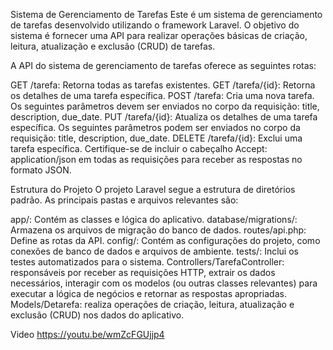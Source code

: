 Sistema de Gerenciamento de Tarefas
Este é um sistema de gerenciamento de tarefas desenvolvido utilizando o framework Laravel. O objetivo do sistema é fornecer uma API para realizar operações básicas de criação, leitura, atualização e exclusão (CRUD) de tarefas.

A API do sistema de gerenciamento de tarefas oferece as seguintes rotas:

GET /tarefa: Retorna todas as tarefas existentes.
GET /tarefa/{id}: Retorna os detalhes de uma tarefa específica.
POST /tarefa: Cria uma nova tarefa. Os seguintes parâmetros devem ser enviados no corpo da requisição: title, description, due_date.
PUT /tarefa/{id}: Atualiza os detalhes de uma tarefa específica. Os seguintes parâmetros podem ser enviados no corpo da requisição: title, description, due_date.
DELETE /tarefa/{id}: Exclui uma tarefa específica.
Certifique-se de incluir o cabeçalho Accept: application/json em todas as requisições para receber as respostas no formato JSON.

Estrutura do Projeto
O projeto Laravel segue a estrutura de diretórios padrão. As principais pastas e arquivos relevantes são:

app/: Contém as classes e lógica do aplicativo.
database/migrations/: Armazena os arquivos de migração do banco de dados.
routes/api.php: Define as rotas da API.
config/: Contém as configurações do projeto, como conexões de banco de dados e arquivos de ambiente.
tests/: Inclui os testes automatizados para o sistema.
Controllers/TarefaController: responsáveis ​​por receber as requisições HTTP, extrair os dados necessários, interagir com os modelos (ou outras classes relevantes) para executar a lógica de negócios e retornar as respostas apropriadas.
Models/Detarefa:  realiza operações de criação, leitura, atualização e exclusão (CRUD) nos dados do aplicativo.

Video https://youtu.be/wmZcFGUjjp4